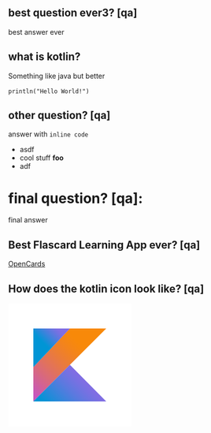 ## best question ever3? [qa]

best answer ever


## what is kotlin?

Something like java but  better

```
println("Hello World!")
```


## other question? [qa]

answer with `inline code`
* asdf
* cool stuff **foo**
* adf

# final question?  [qa]:

final answer


## Best Flascard Learning App ever? [qa]


[OpenCards](http://opencards.info)

## How does the kotlin icon look like? [qa]

![](.kotlin_qa.images/kotlin_250x250.png)





